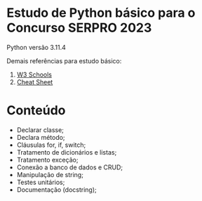 # Estudo de Python básico para o Concurso SERPRO 2023

Python versão 3.11.4 

Demais referências para estudo básico: 

1. [W3 Schools](https://www.w3schools.com/python/default.asp)
1. [Cheat Sheet](https://www.pythoncheatsheet.org/)

# Conteúdo

* Declarar classe;
* Declara método;
* Cláusulas for, if, switch;
* Tratamento de dicionários e listas;
* Tratamento exceção;
* Conexão a banco de dados e CRUD;
* Manipulação de string;
* Testes unitários;
* Documentação (docstring);